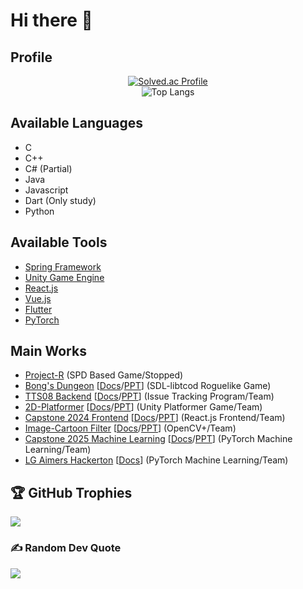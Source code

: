 # Hi there 👋

## Profile
<div align=center>
  
[![Solved.ac Profile](http://mazassumnida.wtf/api/v2/generate_badge?boj=Richardyun01)](https://solved.ac/Richardyun01/)
<br>
![Top Langs](https://github-readme-stats.vercel.app/api/top-langs/?username=Richardyun01)

<div align=left>
  
## Available Languages
- C
- C++
- C# (Partial)
- Java
- Javascript
- Dart (Only study)
- Python

## Available Tools
- [Spring Framework](https://spring.io/)
- [Unity Game Engine](https://unity.com/)
- [React.js](https://react.dev/)
- [Vue.js](https://vuejs.org/)
- [Flutter](https://flutter.dev/)
- [PyTorch](https://pytorch.org/)

## Main Works
- [Project-R](https://github.com/Richardyun01/Project-R) (SPD Based Game/Stopped)
- [Bong's Dungeon](https://github.com/Richardyun01/Bong-Dungeon) [[Docs](https://github.com/Richardyun01/Bong-Dungeon/blob/main/Project%20Report.pdf)/[PPT](https://github.com/Richardyun01/Bong-Dungeon/blob/main/OOP%20presentation.pdf)] (SDL-libtcod Roguelike Game)
- [TTS08 Backend](https://github.com/SE01-TeamProject/TTS08) [[Docs](https://github.com/SE01-TeamProject/TTS08/blob/main/%5B8%EC%A1%B0%5D%20%EC%9D%B4%EC%8A%88%EA%B4%80%EB%A6%AC%20%EC%8B%9C%EC%8A%A4%ED%85%9C%20%EA%B0%9C%EB%B0%9C%20%EB%B3%B4%EA%B3%A0%EC%84%9C.pdf)/[PPT](https://github.com/SE01-TeamProject/TTS08/blob/main/%EC%9D%B4%EC%8A%88%20%EA%B4%80%EB%A6%AC%20%ED%94%84%EB%A1%9C%EA%B7%B8%EB%9E%A8%20PPT.pdf)] (Issue Tracking Program/Team)
- [2D-Platformer](https://github.com/Richardyun01/2D-Platformer) [[Docs](https://github.com/Richardyun01/2D-Platformer/wiki)/[PPT](https://github.com/Richardyun01/2D-Platformer/blob/main/ppt.pdf)] (Unity Platformer Game/Team)
- [Capstone 2024 Frontend](https://github.com/Capstone-2024-yh/Front-end) [[Docs](https://github.com/Capstone-2024-yh/Documents/blob/main/5%EC%A1%B0%20%EC%B5%9C%EC%A2%85%20%EB%B3%B4%EA%B3%A0%EC%84%9C.pdf)/[PPT](https://github.com/Capstone-2024-yh/Documents/blob/main/5%EC%A1%B0%20%EA%B8%B0%EB%A7%90%20%EB%B0%9C%ED%91%9C%20PPT.pdf)] (React.js Frontend/Team)
- [Image-Cartoon Filter](https://github.com/Video-OpenCV-Team1/Cartoonize) [[Docs](https://github.com/Video-OpenCV-Team1/Cartoonize/blob/main/Team1_OK_Final.pdf)/[PPT](https://github.com/Video-OpenCV-Team1/Cartoonize/blob/main/Team1_OK_PPT.pdf)] (OpenCV+/Team)
- [Capstone 2025 Machine Learning](https://github.com/2025-Capstone-2/repositories) [[Docs](https://github.com/2025-Capstone-2/Documents/blob/main/2025-1%20%EC%BA%A1%EC%8A%A4%ED%86%A4%20%EC%B5%9C%EC%A2%85%20%EB%B3%B4%EA%B3%A0%EC%84%9C.pdf)/[PPT](https://github.com/2025-Capstone-2/Documents/blob/main/%EC%BA%A1%EC%8A%A4%ED%86%A4%20%EB%A7%A4%EB%89%B4%EC%96%BC.pdf)] (PyTorch Machine Learning/Team)
- [LG Aimers Hackerton](https://github.com/Richardyun01/LG-Aimers-Hackerton) [[Docs](https://github.com/Richardyun01/LG-Aimers-Hackerton/blob/main/docs.pdf)] (PyTorch Machine Learning/Team)

## 🏆 GitHub Trophies
![](https://github-profile-trophy.vercel.app/?username=Richardyun01&theme=flat&no-frame=true&no-bg=false&margin-w=4)

### ✍️ Random Dev Quote
![](https://quotes-github-readme.vercel.app/api?type=horizontal&theme=dark)

